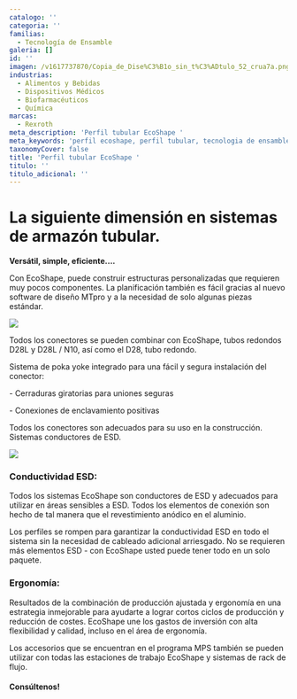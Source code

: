 ```yaml
---
catalogo: ''
categoria: ''
familias:
  - Tecnología de Ensamble
galeria: []
id: ''
imagen: /v1617737870/Copia_de_Dise%C3%B1o_sin_t%C3%ADtulo_52_crua7a.png
industrias:
  - Alimentos y Bebidas
  - Dispositivos Médicos
  - Biofarmacéuticos
  - Química
marcas:
  - Rexroth
meta_description: 'Perfil tubular EcoShape '
meta_keywords: 'perfil ecoshape, perfil tubular, tecnologia de ensamble, BRL'
taxonomyCover: false
title: 'Perfil tubular EcoShape '
titulo: ''
titulo_adicional: ''
---
```



# **La siguiente dimensión en sistemas de armazón tubular.**

**Versátil, simple, eficiente....**

Con EcoShape, puede construir estructuras personalizadas que requieren muy pocos componentes. La planificación también es fácil gracias al nuevo software de diseño MTpro y a la necesidad de solo algunas piezas estándar.

![](https://res.cloudinary.com/novatec/v1596840927/eco_p2jv0p.png)

Todos los conectores se pueden combinar con EcoShape, tubos redondos D28L y D28L / N10, así como el D28, tubo redondo.

Sistema de poka yoke integrado para una fácil y segura instalación del conector:

\- Cerraduras giratorias para uniones seguras

\- Conexiones de enclavamiento positivas

Todos los conectores son adecuados para su uso en la construcción. Sistemas conductores de ESD.

![](https://res.cloudinary.com/novatec/v1596841341/ecoshape1-gigapixel-scale-4_00x_fbqbri.png)

### **Conductividad ESD:**

Todos los sistemas EcoShape son conductores de ESD y adecuados para utilizar en áreas sensibles a ESD. Todos los elementos de conexión son hecho de tal manera que el revestimiento anódico en el aluminio.

Los perfiles se rompen para garantizar la conductividad ESD en todo el sistema sin la necesidad de cableado adicional arriesgado. No se requieren más elementos ESD - con EcoShape usted puede tener todo en un solo paquete.

### **Ergonomía:**

Resultados de la combinación de producción ajustada y ergonomía en una estrategia inmejorable para ayudarte a lograr cortos ciclos de producción y reducción de costes. EcoShape une los gastos de inversión con alta flexibilidad y calidad, incluso en el área de ergonomía.

Los accesorios que se encuentran en el programa MPS también se pueden utilizar con todas las estaciones de trabajo EcoShape y sistemas de rack de flujo.

#### **Consúltenos!**
